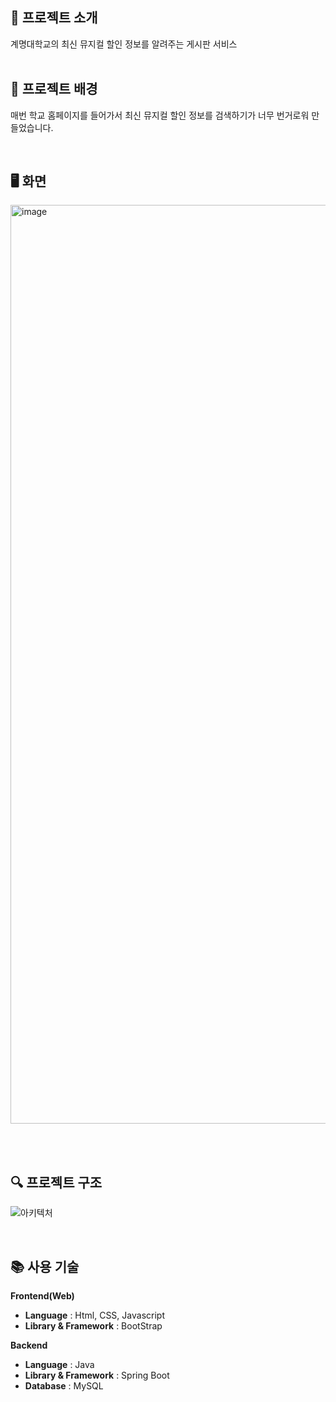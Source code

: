 ## 📑 프로젝트 소개
계명대학교의 최신 뮤지컬 할인 정보를 알려주는 게시판 서비스
<br/> <br/>


## 🤔 프로젝트 배경
매번 학교 홈페이지를 들어가서 최신 뮤지컬 할인 정보를 검색하기가 너무 번거로워 만들었습니다.

<br/>

## 🖥️ 화면
<img width="1470" alt="image" src="https://github.com/user-attachments/assets/17fd4e1b-d6f3-48c4-a1d0-9637fd69b062" />

<br/><br/>

## 🔍 프로젝트 구조
![아키텍처](https://velog.velcdn.com/images/namgigun/post/9d56a418-1a59-42b2-826b-3e10a9c3a386/image.png)

<br/>

## 📚 사용 기술
**Frontend(Web)**
- **Language** : Html, CSS, Javascript
- **Library & Framework** : BootStrap

**Backend**
- **Language** : Java 
- **Library & Framework** : Spring Boot
- **Database** : MySQL
